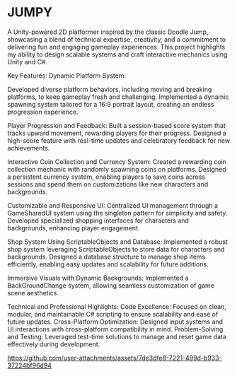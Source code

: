 # JUMPY
A Unity-powered 2D platformer inspired by the classic Doodle Jump, showcasing a blend of technical expertise, creativity, and a commitment to delivering fun and engaging gameplay experiences. This project highlights my ability to design scalable systems and craft interactive mechanics using Unity and C#.

Key Features:
Dynamic Platform System:

Developed diverse platform behaviors, including moving and breaking platforms, to keep gameplay fresh and challenging.
Implemented a dynamic spawning system tailored for a 16:9 portrait layout, creating an endless progression experience.

Player Progression and Feedback:
Built a session-based score system that tracks upward movement, rewarding players for their progress.
Designed a high-score feature with real-time updates and celebratory feedback for new achievements.

Interactive Coin Collection and Currency System:
Created a rewarding coin collection mechanic with randomly spawning coins on platforms.
Designed a persistent currency system, enabling players to save coins across sessions and spend them on customizations like new characters and backgrounds.

Customizable and Responsive UI:
Centralized UI management through a GameSharedUI system using the singleton pattern for simplicity and safety.
Developed specialized shopping interfaces for characters and backgrounds, enhancing player engagement.

Shop System Using ScriptableObjects and Database:
Implemented a robust shop system leveraging ScriptableObjects to store data for characters and backgrounds.
Designed a database structure to manage shop items efficiently, enabling easy updates and scalability for future additions.

Immersive Visuals with Dynamic Backgrounds:
Implemented a BackGroundChange system, allowing seamless customization of game scene aesthetics.

Technical and Professional Highlights:
Code Excellence: Focused on clean, modular, and maintainable C# scripting to ensure scalability and ease of future updates.
Cross-Platform Optimization: Designed input systems and UI interactions with cross-platform compatibility in mind.
Problem-Solving and Testing: Leveraged test-time solutions to manage and reset game data effectively during development.



https://github.com/user-attachments/assets/7de3dfe8-7221-499d-b933-37224bf96d94

